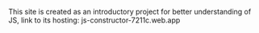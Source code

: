 This site is created as an introductory project for better understanding of JS, link to its hosting: js-constructor-7211c.web.app
